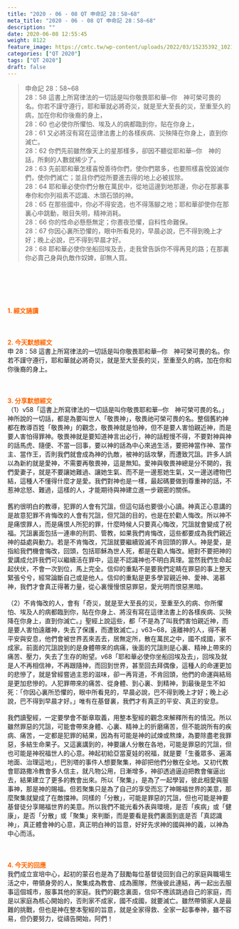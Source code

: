 ```yaml
---
title: "2020 - 06 - 08 QT 申命記 28：58~68"
meta_title: "2020 - 06 - 08 QT 申命記 28：58~68"
description: ""
date: 2020-06-08 12:55:45
weight: 8122
feature_image: https://cmtc.tw/wp-content/uploads/2022/03/15235392_10211799862337740_180693556567566654_o-1.webp
categories: ["QT 2020"]
tags: ["QT 2020"]
draft: false
---
```


<blockquote>申命記 28：58~68<br />
28：58 這書上所寫律法的一切話是叫你敬畏耶和華─你　神可榮可畏的名。你若不謹守遵行，耶和華就必將奇災，就是至大至長的災，至重至久的病，加在你和你後裔的身上，<br />
28：60 也必使你所懼怕、埃及人的病都臨到你，貼在你身上，<br />
28：61 又必將沒有寫在這律法書上的各樣疾病、災殃降在你身上，直到你滅亡。<br />
28：62 你們先前雖然像天上的星那樣多，卻因不聽從耶和華─你　神的話，所剩的人數就稀少了。<br />
28：63 先前耶和華怎樣喜悅善待你們，使你們眾多，也要照樣喜悅毀滅你們，使你們滅亡；並且你們從所要進去得的地上必被拔除。<br />
28：64 耶和華必使你們分散在萬民中，從地這邊到地那邊，你必在那裏事奉你和你列祖素不認識、木頭石頭的神。<br />
28：65 在那些國中，你必不得安逸，也不得落腳之地；耶和華卻使你在那裏心中跳動，眼目失明，精神消耗。<br />
28：66 你的性命必懸懸無定；你晝夜恐懼，自料性命難保。<br />
28：67 你因心裏所恐懼的，眼中所看見的，早晨必說，巴不得到晚上才好；晚上必說，巴不得到早晨才好。<br />
28：68 耶和華必使你坐船回埃及去，走我曾告訴你不得再見的路；在那裏你必賣己身與仇敵作奴婢，卻無人買。</blockquote><br />
&nbsp;<br />
<br />
&nbsp;<br />
<br />
<span style="color: #ff6600;"><strong>1. </strong><strong>經文誦讀</strong></span><br />
<br />
<span style="color: #ff6600;"><strong> </strong></span><br />
<br />
<span style="color: #ff6600;"><strong>2. 今天默想</strong><strong>經文<br />
</strong></span>申 28：58 這書上所寫律法的一切話是叫你敬畏耶和華─你　神可榮可畏的名。你若不謹守遵行，耶和華就必將奇災，就是至大至長的災，至重至久的病，加在你和你後裔的身上。<br />
<br />
&nbsp;<br />
<br />
<span style="color: #ff6600;"><strong>3. 分享默想經文<br />
</strong></span>（1）v58「這書上所寫律法的一切話是叫你敬畏耶和華─你　神可榮可畏的名。」神所說的一切話，都是為要叫世人「敬畏神」，敬畏祂可榮可畏的名。整個舊約神都在教導百姓「敬畏神」的觀念，敬畏神就是怕神，但不是要人害怕親近神，而是要人害怕得罪神。敬畏神就是要知道神言出必行，神的話輕慢不得，不要對神與神的話馬虎、隨便、不當一回事，要以神的話為中心來過生活，要把神當作神、當作主、當作王，否則我們就會成為神的仇敵，被神的話攻擊，而遭致咒詛。許多人誤以為新約就是愛神，不需要再敬畏神，這是無知。愛神與敬畏神總是分不開的，我們愛妻子，就是不要讓她難過、讓她生氣、而不是一邊惹她生氣，又一邊送禮物巴結，這種人不懂得什麼才是愛。我們對神也是一樣，最起碼要做到尊重神的話，不惹神忿怒、難過，這樣的人，才能期待與神建立進一步親密的關係。<br />
<br />
舊約很明白的教導，犯罪的人會有咒詛，但這句話也要很小心讀。神真正心意講的是故意犯罪不肯悔改的人會有咒詛，但咒詛的目的，也是在於勸人悔改。所以神不是痛恨罪人，而是痛恨人所犯的罪，什麼時候人只要真心悔改，咒詛就會變成了祝福。咒詛裏面包括一連串的刑罰、管教，如果我們肯悔改，這些都要成為我們親近神的益處與動力。若是不肯悔改，咒詛就要繼續毀滅不肯回頭的罪人。神是愛，是指給我們機會悔改，回頭，包括耶穌為世人死，都是在勸人悔改。絕對不要把神的愛講成允許我們可以繼續活在罪中，這是不認識神也不明白真理。當然我們生命起起伏伏，不會一次到位，馬上完全。信仰的重點不是要我們定睛在罪惡的事上整天緊張兮兮，經常論斷自己或是他人。信仰的重點是更多學習親近神、愛神、渴慕神，我們才會真正得著力量，從心裏慢慢恨惡罪惡，愛光明而恨惡黑暗。<br />
<br />
（2）不肯悔改的人，會有「奇災，就是至大至長的災，至重至久的病、你所懼怕、埃及人的病都臨到你，貼在你身上、將沒有寫在這律法書上的各樣疾病、災殃降在你身上，直到你滅亡。」聖經上說這些，都「不是為了叫我們害怕親近神，而是要人害怕遠離神，失去了保護，而遭致滅亡。」v63~68，遠離神的人，得不著平安與安息，他們會被世界丟來丟去，居無定所，散在萬民之中，國不成國，家不成家。前面的咒詛說到的是身體帶來的病痛，後面的咒詛則是心裏、精神上帶來的痛苦、壓力，失去了生存的盼望。v68「耶和華必使你坐船回埃及去」，回埃及就是人不再相信神，不再跟隨神，而回到世界，甚至回去拜偶像，這種人的命運更加的悲慘了，就是曾經嘗過主恩的滋味，卻一再背道，不肯回頭，他們的命運與結局是更加悲慘的。人犯罪帶來的痛苦、從身體、到心裏、到精神，到最後是生不如死：「你因心裏所恐懼的，眼中所看見的，早晨必說，巴不得到晚上才好；晚上必說，巴不得到早晨才好。」唯有在基督裏，我們才有真正的平安、真正的安息。<br />
<br />
我們讀聖經，一定要學會不斷章取義，用整本聖經的觀念來解釋所有的情況。所以雖然罪惡的咒詛，可能會帶來身體、心裏、精神上的折磨痛苦，但不能說所有的疾病、痛苦，一定都是犯罪的結果，因為有可能是神的試煉或熬煉，為要除盡老我罪惡，多結生命果子。又這裏講到的，神要讓人分散在各地，可能是罪惡的咒詛，但也可能是神祝福世人的心意。神起初給亞當夏娃的祝福，就是要「生養眾多、遍滿地面、治理這地」，巴別塔的事件人想要聚集，神卻把他們分散在全地。又初代教會耶路撒冷教會多人信主，就凡物公用，日漸增多，神卻透過逼迫把教會催逼出去，結果建立了更多的教會出來。所以「聚集」，是為了一起學習，彼此相愛與服事神，那是神的賜福。但若聚集只是為了自己的享受而忘了神賜福世界的美意，那麼聚集就變成了在敵擋神。同樣的「分散」，可能是罪惡的咒詛，但也可能是神要基督徒分享賜福世界的美意。所以我們不能光看外表與環境，是否「疾病」或「健康」，是否「分散」或「聚集」來判斷，而是要看是我們裏面到底是否「真認識神」，真正體會神的心意，真正明白神的旨意，好好先求神的國與神的義，以神為中心而活。<br />
<br />
&nbsp;<br />
<br />
<span style="color: #ff6600;"><strong>4. 今天的回應<br />
</strong></span>我們成立宣培中心，起初的蒙召也是為了鼓勵每位基督徒回到自己的家庭與職場生活之中，帶領身旁的人，聚集成為教會、成為團隊，然後彼此連結，再一起出去服事這個城市，服事其他的家庭。我們的觀念裏面，信仰不應該跳過自己的家庭，而是以家庭為核心開始的，否則家不成家，國不成國，就要滅亡。雖然帶領家人是最難的挑戰，但也是神在整本聖經的旨意，就是全家得救、全家一起事奉神，雖不容易，但仍要努力，從禱告開始，阿們！<br />
<br />
&nbsp;<br />
<br />
&nbsp;
        